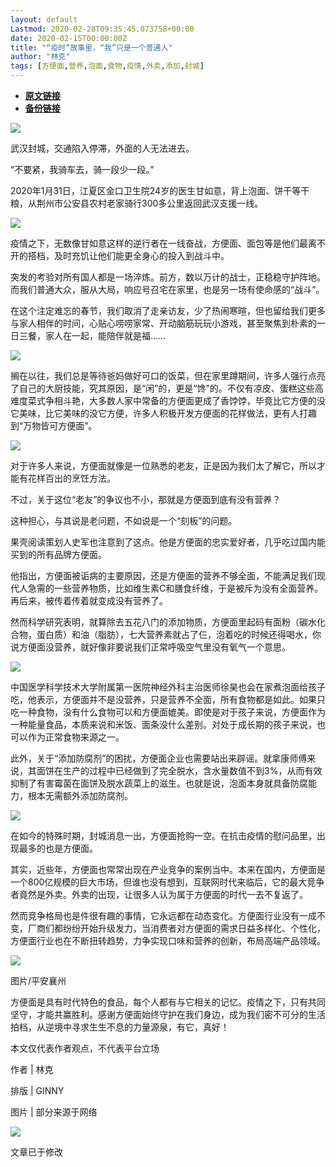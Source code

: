 ```yaml
---
layout: default
Lastmod: 2020-02-28T09:35:45.073758+00:00
date: 2020-02-15T00:00:00Z
title: "“疫时”故事里，“我”只是一个普通人"
author: "林克"
tags: [方便面,营养,泡面,食物,疫情,外卖,添加,封城]
---
```


* [**原文链接**](http://mp.weixin.qq.com/s?__biz=MjM5NjQzMzcxNA==&mid=2652010485&idx=1&sn=0f0cc4e44c19ba2b9439275817d7e7a9&chksm=bd0f8da88a7804be7260d3119519700ffa209bcb8d77dfd68e64525001eb193e721a8e8dff4c#rd)
* [**备份链接**](http://archive.is/R4Whx)


  

![](/images/post/49c7887a4339d463fa69e77f61ede972.jpg)

武汉封城，交通陷入停滞，外面的人无法进去。

“不要紧，我骑车去，骑一段少一段。”

2020年1月31日，江夏区金口卫生院24岁的医生甘如意，背上泡面、饼干等干粮，从荆州市公安县农村老家骑行300多公里返回武汉支援一线。

![](/images/post/42213f01c8dae03b4f8d2071b1343c29.jpg)

疫情之下，无数像甘如意这样的逆行者在一线奋战，方便面、面包等是他们最离不开的搭档，及时充饥让他们能更全身心的投入到战斗中。

突发的考验对所有国人都是一场淬炼。前方，数以万计的战士，正稳稳守护阵地。而我们普通大众，服从大局，响应号召宅在家里，也是另一场有使命感的“战斗”。

在这个注定难忘的春节，我们取消了走亲访友，少了热闹寒暄，但也留给我们更多与家人相伴的时间，心贴心唠唠家常、开动脑筋玩玩小游戏，甚至聚焦到朴素的一日三餐，家人在一起，能陪伴就是福……

![](/images/post/a196b2bf4984ff3c52fa51cc4ad84ccb.jpg)

  

搁在以往，我们总是等待爸妈做好可口的饭菜，但在家里蹲期间，许多人强行点亮了自己的大厨技能，究其原因，是“闲”的，更是“馋”的。不仅有凉皮、蛋糕这些高难度菜式争相斗艳，大多数人家中常备的方便面更成了香饽饽，毕竟比它方便的没它美味，比它美味的没它方便，许多人积极开发方便面的花样做法，更有人打趣到“万物皆可方便面”。

![](/images/post/088c0a221a7742200affee2262d594d3.jpg)

  

对于许多人来说，方便面就像是一位熟悉的老友，正是因为我们太了解它，所以才能有花样百出的烹饪方法。

不过，关于这位“老友”的争议也不小，那就是方便面到底有没有营养？

这种担心，与其说是老问题，不如说是一个“刻板”的问题。

果壳阅读策划人史军也注意到了这点。他是方便面的忠实爱好者，几乎吃过国内能买到的所有品牌方便面。

他指出，方便面被诟病的主要原因，还是方便面的营养不够全面，不能满足我们现代人急需的一些营养物质，比如维生素C和膳食纤维，于是被斥为没有全面营养。再后来，被传着传着就变成没有营养了。

然而科学研究表明，就算除去五花八门的添加物质，方便面里起码有面粉（碳水化合物，蛋白质）和油（脂肪），七大营养素就占了仨，泡着吃的时候还得喝水，你说方便面没营养，就好像非要说我们正常呼吸空气里没有氧气一个意思。

![](/images/post/7b8f842d43d3d19985072ba53926a6b1.jpg)

  

中国医学科学技术大学附属第一医院神经外科主治医师徐昊也会在家煮泡面给孩子吃，他表示，方便面并不是没营养，只是营养不全面，所有食物都是如此。如果只吃一种食物，没有什么食物可以和方便面媲美。即使是对于孩子来说，方便面作为一种能量食品，本质来说和米饭、面条没什么差别。对处于成长期的孩子来说，也可以作为正常食物来源之一。

此外，关于“添加防腐剂”的困扰，方便面企业也需要站出来辟谣。就拿康师傅来说，其面饼在生产的过程中已经做到了完全脱水，含水量数值不到3%，从而有效抑制了有害霉菌在面饼及脱水蔬菜上的滋生。也就是说，泡面本身就具备防腐能力，根本无需额外添加防腐剂。

![](/images/post/ee82824901c468cce538b2c29b947435.jpg)

在如今的特殊时期，封城消息一出，方便面抢购一空。在抗击疫情的慰问品里，出现最多的也是方便面。

其实，近些年，方便面也常常出现在产业竞争的案例当中。本来在国内，方便面是一个800亿规模的巨大市场，但谁也没有想到，互联网时代来临后，它的最大竞争者竟然是外卖。外卖的出现，让很多人认为属于方便面的时代一去不复返了。

然而竞争格局也是件很有趣的事情，它永远都在动态变化。方便面行业没有一成不变，厂商们都纷纷开始升级发力，当消费者对方便面的需求日益多样化、个性化，方便面行业也在不断扭转趋势，力争实现口味和营养的创新，布局高端产品领域。

![](/images/post/337864c638aae81a4112239edfdb166f.jpg)

图片/平安襄州

方便面是具有时代特色的食品，每个人都有与它相关的记忆。疫情之下，只有共同坚守，才能共赢胜利。感谢方便面始终守护在我们身边，成为我们密不可分的生活拍档，从逆境中寻求生生不息的力量源泉，有它，真好！

本文仅代表作者观点，不代表平台立场  

作者 | 林克

排版 | GINNY

图片 | 部分来源于网络

  

![](/images/post/e6db4f3bc11f8a1ff0dadae7413e2b37.jpg)

文章已于修改

